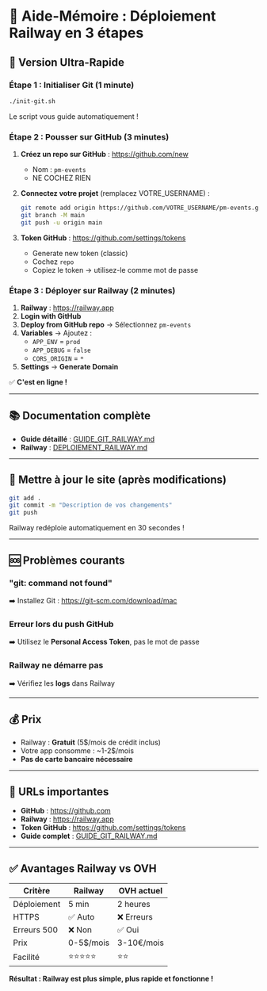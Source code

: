 # 📝 Aide-Mémoire : Déploiement Railway en 3 étapes

## 🚀 Version Ultra-Rapide

### Étape 1 : Initialiser Git (1 minute)

```bash
./init-git.sh
```

Le script vous guide automatiquement !

### Étape 2 : Pousser sur GitHub (3 minutes)

1. **Créez un repo sur GitHub** : https://github.com/new
   - Nom : `pm-events`
   - NE COCHEZ RIEN

2. **Connectez votre projet** (remplacez VOTRE_USERNAME) :
   ```bash
   git remote add origin https://github.com/VOTRE_USERNAME/pm-events.git
   git branch -M main
   git push -u origin main
   ```

3. **Token GitHub** : https://github.com/settings/tokens
   - Generate new token (classic)
   - Cochez `repo`
   - Copiez le token → utilisez-le comme mot de passe

### Étape 3 : Déployer sur Railway (2 minutes)

1. **Railway** : https://railway.app
2. **Login with GitHub**
3. **Deploy from GitHub repo** → Sélectionnez `pm-events`
4. **Variables** → Ajoutez :
   - `APP_ENV` = `prod`
   - `APP_DEBUG` = `false`
   - `CORS_ORIGIN` = `*`
5. **Settings** → **Generate Domain**

✅ **C'est en ligne !**

---

## 📚 Documentation complète

- **Guide détaillé** : [GUIDE_GIT_RAILWAY.md](GUIDE_GIT_RAILWAY.md)
- **Railway** : [DEPLOIEMENT_RAILWAY.md](DEPLOIEMENT_RAILWAY.md)

---

## 🔄 Mettre à jour le site (après modifications)

```bash
git add .
git commit -m "Description de vos changements"
git push
```

Railway redéploie automatiquement en 30 secondes !

---

## 🆘 Problèmes courants

### "git: command not found"
➡️ Installez Git : https://git-scm.com/download/mac

### Erreur lors du push GitHub
➡️ Utilisez le **Personal Access Token**, pas le mot de passe

### Railway ne démarre pas
➡️ Vérifiez les **logs** dans Railway

---

## 💰 Prix

- Railway : **Gratuit** (5$/mois de crédit inclus)
- Votre app consomme : ~1-2$/mois
- **Pas de carte bancaire nécessaire**

---

## 🎯 URLs importantes

- **GitHub** : https://github.com
- **Railway** : https://railway.app
- **Token GitHub** : https://github.com/settings/tokens
- **Guide complet** : [GUIDE_GIT_RAILWAY.md](GUIDE_GIT_RAILWAY.md)

---

## ✅ Avantages Railway vs OVH

| Critère | Railway | OVH actuel |
|---------|---------|------------|
| Déploiement | 5 min | 2 heures |
| HTTPS | ✅ Auto | ❌ Erreurs |
| Erreurs 500 | ❌ Non | ✅ Oui |
| Prix | 0-5$/mois | 3-10€/mois |
| Facilité | ⭐⭐⭐⭐⭐ | ⭐⭐ |

**Résultat : Railway est plus simple, plus rapide et fonctionne !**
